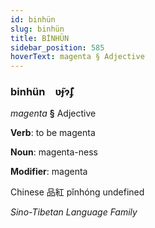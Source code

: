 ```yaml
---
id: binhün
slug: binhün
title: BİNHÜN
sidebar_position: 585
hoverText: magenta § Adjective
---
```


### binhün&emsp;<span kind="abugida">ʋ̃ɟɂ̃ʄ</span>

*magenta* **§** Adjective

**Verb**: to be magenta

**Noun**: magenta-ness

**Modifier**: magenta

Chinese 品紅 pǐnhóng undefined

*Sino-Tibetan Language Family*